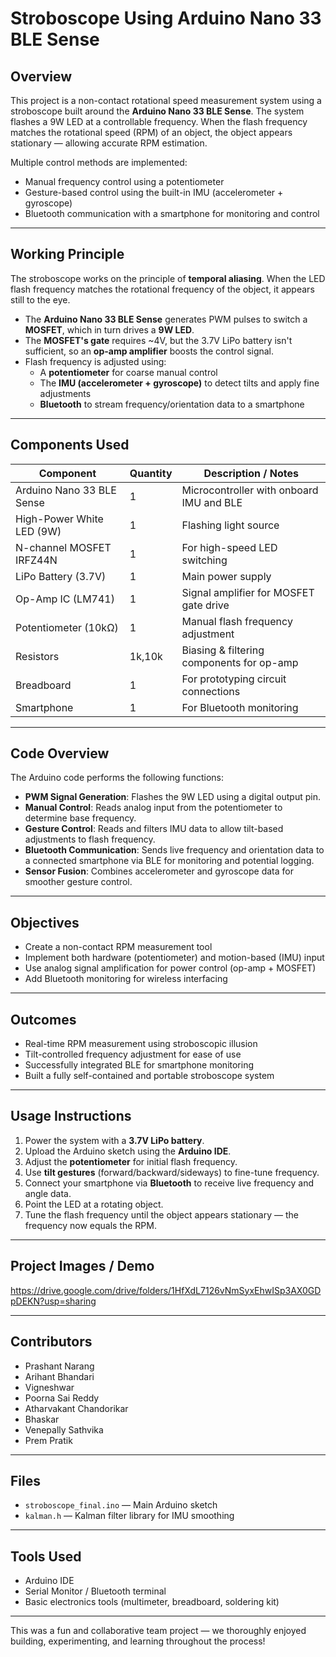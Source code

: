 # Stroboscope Using Arduino Nano 33 BLE Sense

## Overview

This project is a non-contact rotational speed measurement system using a stroboscope built around the **Arduino Nano 33 BLE Sense**. The system flashes a 9W LED at a controllable frequency. When the flash frequency matches the rotational speed (RPM) of an object, the object appears stationary — allowing accurate RPM estimation.

Multiple control methods are implemented:
- Manual frequency control using a potentiometer
- Gesture-based control using the built-in IMU (accelerometer + gyroscope)
- Bluetooth communication with a smartphone for monitoring and control

---

## Working Principle

The stroboscope works on the principle of **temporal aliasing**. When the LED flash frequency matches the rotational frequency of the object, it appears still to the eye.

- The **Arduino Nano 33 BLE Sense** generates PWM pulses to switch a **MOSFET**, which in turn drives a **9W LED**.
- The **MOSFET's gate** requires ~4V, but the 3.7V LiPo battery isn't sufficient, so an **op-amp amplifier** boosts the control signal.
- Flash frequency is adjusted using:
  - A **potentiometer** for coarse manual control
  - The **IMU (accelerometer + gyroscope)** to detect tilts and apply fine adjustments
  - **Bluetooth** to stream frequency/orientation data to a smartphone

---

## Components Used

| Component                     | Quantity | Description / Notes                           |
|------------------------------|----------|-----------------------------------------------|
| Arduino Nano 33 BLE Sense    | 1        | Microcontroller with onboard IMU and BLE      |
| High-Power White LED (9W)    | 1        | Flashing light source                         |
| N-channel MOSFET IRFZ44N     | 1        | For high-speed LED switching                  |
| LiPo Battery (3.7V)          | 1        | Main power supply                             |
| Op-Amp IC (LM741)            | 1        | Signal amplifier for MOSFET gate drive        |
| Potentiometer (10kΩ)         | 1        | Manual flash frequency adjustment             |
| Resistors                    | 1k,10k   | Biasing & filtering components for op-amp     |
| Breadboard                   | 1        | For prototyping circuit connections           |
| Smartphone                   | 1        | For Bluetooth monitoring                      |

---

## Code Overview

The Arduino code performs the following functions:

- **PWM Signal Generation**: Flashes the 9W LED using a digital output pin.
- **Manual Control**: Reads analog input from the potentiometer to determine base frequency.
- **Gesture Control**: Reads and filters IMU data to allow tilt-based adjustments to flash frequency.
- **Bluetooth Communication**: Sends live frequency and orientation data to a connected smartphone via BLE for monitoring and potential logging.
- **Sensor Fusion**: Combines accelerometer and gyroscope data for smoother gesture control.

---

## Objectives

- Create a non-contact RPM measurement tool
- Implement both hardware (potentiometer) and motion-based (IMU) input
- Use analog signal amplification for power control (op-amp + MOSFET)
- Add Bluetooth monitoring for wireless interfacing

---

## Outcomes

- Real-time RPM measurement using stroboscopic illusion
- Tilt-controlled frequency adjustment for ease of use
- Successfully integrated BLE for smartphone monitoring
- Built a fully self-contained and portable stroboscope system

---

## Usage Instructions

1. Power the system with a **3.7V LiPo battery**.
2. Upload the Arduino sketch using the **Arduino IDE**.
3. Adjust the **potentiometer** for initial flash frequency.
4. Use **tilt gestures** (forward/backward/sideways) to fine-tune frequency.
5. Connect your smartphone via **Bluetooth** to receive live frequency and angle data.
6. Point the LED at a rotating object.
7. Tune the flash frequency until the object appears stationary — the frequency now equals the RPM.

---

## Project Images / Demo

https://drive.google.com/drive/folders/1HfXdL7126vNmSyxEhwISp3AX0GDpDEKN?usp=sharing

---

## Contributors

- Prashant Narang
- Arihant Bhandari
- Vigneshwar
- Poorna Sai Reddy
- Atharvakant Chandorikar
- Bhaskar
- Venepally Sathvika
- Prem Pratik 

---

## Files

- `stroboscope_final.ino` — Main Arduino sketch  
- `kalman.h` — Kalman filter library for IMU smoothing

---

## Tools Used

- Arduino IDE  
- Serial Monitor / Bluetooth terminal  
- Basic electronics tools (multimeter, breadboard, soldering kit)

---

This was a fun and collaborative team project — we thoroughly enjoyed building, experimenting, and learning throughout the process!



